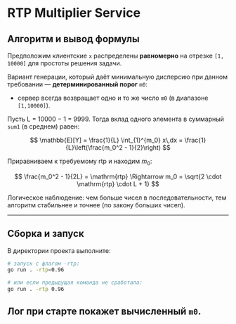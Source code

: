 # RTP Multiplier Service

## Алгоритм и вывод формулы
Предположим клиентские `x` распределены **равномерно** на отрезке `[1, 10000]` для простоты решения задачи.

Вариант генерации, который даёт минимальную дисперсию при данном требовании — **детерминированный порог** `m0`:
- сервер всегда возвращает одно и то же число `m0` (в диапазоне `[1,10000]`).

Пусть L = 10000 − 1 = 9999. Тогда вклад одного элемента в суммарный `sum1` (в среднем) равен:

$$
\mathbb{E}[Y] = \frac{1}{L} \int_{1}^{m_0} x\,dx = \frac{1}{L}\left(\frac{m_0^2 - 1}{2}\right)
$$

Приравниваем к требуемому $\mathrm{rtp}$ и находим $m_0$:

$$
\frac{m_0^2 - 1}{2L} = \mathrm{rtp} \Rightarrow m_0 = \sqrt{2 \cdot \mathrm{rtp} \cdot L + 1}
$$

Логическое наблюдение: чем больше чисел в последовательности, тем алгоритм стабильнее и точнее (по закону больших чисел).

---

## Сборка и запуск
В директории проекта выполните:

```bash
# запуск с флагом -rtp:
go run . -rtp=0.96

# или если предыдущая команда не сработала:
go run . -rtp 0.96
```
Лог при старте покажет вычисленный `m0`.
---